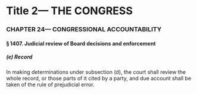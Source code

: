 
# Title 2— THE CONGRESS
### CHAPTER 24— CONGRESSIONAL ACCOUNTABILITY
#### § 1407. Judicial review of Board decisions and enforcement
##### (e) Record

In making determinations under subsection (d), the court shall review the whole record, or those parts of it cited by a party, and due account shall be taken of the rule of prejudicial error.
